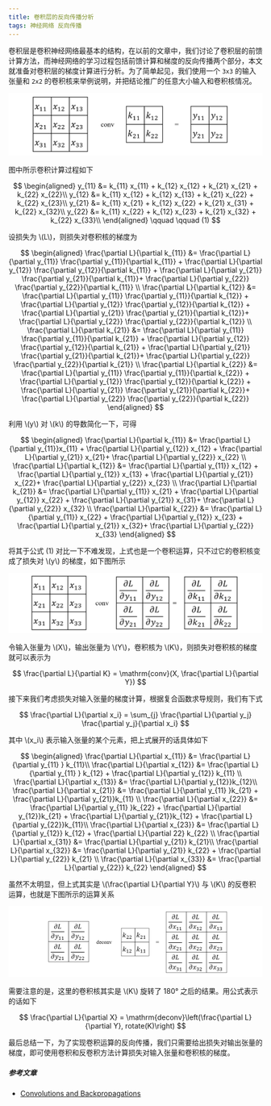 ```yaml
---
title: 卷积层的反向传播分析
tags: 神经网络 反向传播
---
```


<!-- 在机器学习中，梯度下降是一种十分重要的优化算法。考虑模型 \\(f(x;\theta)\\)，对于任意输入 \\((x_i, y_i)\\)，模型预测值 \\(y_i' = f(x_i;\theta)\\) 与真实值 \\(y_i\\) 之间存在损失 \\(l(y_i, y_i')\\)，为了优化模型参数，可以考虑如下迭代过程

$$
\theta^{\{k+1\}} = \theta^{\{k\}} - \eta \frac{\partial l}{\partial \theta^{\{k\}}}
$$

这就是基础的梯度下降定义。现在，让我们考虑神经网络模型，与普通模型不同的是，神经网络的结构是一层一层的，每层都有独立的参数集，所以可以把它的公式大致写成下面这样

$$
net(x; \Theta) = f_n(f_{n-1}(...f_2(f_1(x;\theta_1);\theta_2)...;\theta_{n-1}); \theta_n)
$$

理论上来说，我们可以针对总的参数集合 \\(\Theta\\) 来做优化，但其中的难度相当大，一种更好的方法是对每一层的参数单独进行优化，也就是让损失 \\(l\\) 对 \\(\theta_n, \theta_{n-1},,\\) 直到 \\(\theta_1\\) 逐个求梯度并迭代更新。对于 \\(\theta_n\\) 来说，由于 \\(f_n\\) 是关于它的函数，且损失 \\(l\\) 是关于 \\(f_n\\) 的函数，所以损失对 \\(\theta_n\\) 的梯度用复合函数求导的方法可以表示为

$$
\frac{\partial l}{\partial \theta_n} = \frac{\partial l}{\partial f_n} \frac{\partial f_n}{\partial \theta_n}
$$

而对于更前面的层，求损失对参数的梯度是类似的

$$
\frac{\partial l}{\partial \theta_{n-1}} = \frac{\partial l}{\partial f_n} \frac{\partial f_n}{\partial f_{n-1}} \frac{\partial f_{n-1}}{\partial \theta_{n-1}}
$$

$$
\frac{\partial l}{\partial \theta_1} =  \frac{\partial l}{\partial f_n} \frac{\partial f_n}{\partial f_{n-1}} ... \frac{\partial f_1}{\partial \theta_1}
$$ -->

卷积层是卷积神经网络最基本的结构，在以前的文章中，我们讨论了卷积层的前馈计算方法，而神经网络的学习过程包括前馈计算和梯度的反向传播两个部分，本文就准备对卷积层的梯度计算进行分析。为了简单起见，我们使用一个 `3x3` 的输入张量和 `2x2` 的卷积核来举例说明，并把结论推广的任意大小输入和卷积核情况。

![](/resources/2022-07-20-conv-backpropagation/conv_conv.png)

图中所示卷积计算过程如下

$$
  \begin{aligned}
  y_{11} &= k_{11} x_{11} + k_{12} x_{12} + k_{21} x_{21} + k_{22} x_{22}\\
  y_{12} &= k_{11} x_{12} + k_{12} x_{13} + k_{21} x_{22} + k_{22} x_{23}\\
  y_{21} &= k_{11} x_{21} + k_{12} x_{22} + k_{21} x_{31} + k_{22} x_{32}\\
  y_{22} &= k_{11} x_{22} + k_{12} x_{23} + k_{21} x_{32} + k_{22} x_{33}\\
  \end{aligned} \qquad \qquad (1)
  $$

设损失为 \\(L\\)，则损失对卷积核的梯度为

$$
  \begin{aligned}
  \frac{\partial L}{\partial k_{11}} 
  &= \frac{\partial L}{\partial y_{11}} \frac{\partial y_{11}}{\partial k_{11}} +
  \frac{\partial L}{\partial y_{12}} \frac{\partial y_{12}}{\partial k_{11}} +
  \frac{\partial L}{\partial y_{21}} \frac{\partial y_{21}}{\partial k_{11}}+
  \frac{\partial L}{\partial y_{22}} \frac{\partial y_{22}}{\partial k_{11}} \\
  \frac{\partial L}{\partial k_{12}} 
  &= \frac{\partial L}{\partial y_{11}} \frac{\partial y_{11}}{\partial k_{12}} +
  \frac{\partial L}{\partial y_{12}} \frac{\partial y_{12}}{\partial k_{12}} +
  \frac{\partial L}{\partial y_{21}} \frac{\partial y_{21}}{\partial k_{12}}+
  \frac{\partial L}{\partial y_{22}} \frac{\partial y_{22}}{\partial k_{12}} \\
  \frac{\partial L}{\partial k_{21}} 
  &= \frac{\partial L}{\partial y_{11}} \frac{\partial y_{11}}{\partial k_{21}} +
  \frac{\partial L}{\partial y_{12}} \frac{\partial y_{12}}{\partial k_{21}} +
  \frac{\partial L}{\partial y_{21}} \frac{\partial y_{21}}{\partial k_{21}}+
  \frac{\partial L}{\partial y_{22}} \frac{\partial y_{22}}{\partial k_{21}} \\
  \frac{\partial L}{\partial k_{22}} 
  &= \frac{\partial L}{\partial y_{11}} \frac{\partial y_{11}}{\partial k_{22}} +
  \frac{\partial L}{\partial y_{12}} \frac{\partial y_{12}}{\partial k_{22}} +
  \frac{\partial L}{\partial y_{21}} \frac{\partial y_{21}}{\partial k_{22}}+
  \frac{\partial L}{\partial y_{22}} \frac{\partial y_{22}}{\partial k_{22}}
  \end{aligned}
  $$

利用 \\(y\\) 对 \\(k\\) 的导数简化一下，可得

$$
   \begin{aligned}
  \frac{\partial L}{\partial k_{11}} 
  &= \frac{\partial L}{\partial y_{11}}x_{11} +
  \frac{\partial L}{\partial y_{12}} x_{12} +
  \frac{\partial L}{\partial y_{21}} x_{21}+
  \frac{\partial L}{\partial y_{22}} x_{22} \\
  \frac{\partial L}{\partial k_{12}} 
  &= \frac{\partial L}{\partial y_{11}} x_{12} +
  \frac{\partial L}{\partial y_{12}} x_{13} +
  \frac{\partial L}{\partial y_{21}} x_{22}+
  \frac{\partial L}{\partial y_{22}} x_{23} \\
  \frac{\partial L}{\partial k_{21}} 
  &= \frac{\partial L}{\partial y_{11}} x_{21} +
  \frac{\partial L}{\partial y_{12}} x_{22} +
  \frac{\partial L}{\partial y_{21}} x_{31}+
  \frac{\partial L}{\partial y_{22}} x_{32} \\
  \frac{\partial L}{\partial k_{22}} 
  &= \frac{\partial L}{\partial y_{11}} x_{22} +
  \frac{\partial L}{\partial y_{12}} x_{23} +
  \frac{\partial L}{\partial y_{21}} x_{32}+
  \frac{\partial L}{\partial y_{22}} x_{33}
  \end{aligned}
  $$

将其于公式 (1) 对比一下不难发现，上式也是一个卷积运算，只不过它的卷积核变成了损失对 \\(y\\) 的梯度，如下图所示

![](/resources/2022-07-20-conv-backpropagation/conv_gradient-kernel.png)

令输入张量为 \\(X\\)，输出张量为 \\(Y\\)，卷积核为 \\(K\\)，则损失对卷积核的梯度就可以表示为

$$
  \frac{\partial L}{\partial K} = \mathrm{conv}(X, \frac{\partial L}{\partial Y})
  $$

接下来我们考虑损失对输入张量的梯度计算，根据复合函数求导规则，我们有下式

$$
  \frac{\partial L}{\partial x_i} = \sum_{j} \frac{\partial L}{\partial y_j} \frac{\partial y_j}{\partial x_i}
$$

其中 \\(x_i\\) 表示输入张量的某个元素，把上式展开的话具体如下

$$
  \begin{aligned}
  \frac{\partial L}{\partial x_{11}} &= \frac{\partial L}{\partial y_{11} } k_{11}\\
  \frac{\partial L}{\partial x_{12}} &= \frac{\partial L}{\partial y_{11} } k_{12} +  \frac{\partial L}{\partial y_{12}} k_{11} \\ 
  \frac{\partial L}{\partial x_{13}} &= \frac{\partial L}{\partial y_{12}}k_{12}\\
  \frac{\partial L}{\partial x_{21}} &= \frac{\partial L}{\partial y_{11} }k_{21} +
  \frac{\partial L}{\partial y_{21}}k_{11} \\
  \frac{\partial L}{\partial x_{22}} &= \frac{\partial L}{\partial y_{11} }k_{22} +
  \frac{\partial L}{\partial y_{12}}k_{21} +
  \frac{\partial L}{\partial y_{21}}k_{12} +
  \frac{\partial L}{\partial y_{22}}k_{11}\\
  \frac{\partial L}{\partial x_{23}} &= \frac{\partial L}{\partial y_{12}} k_{12} +
  \frac{\partial L}{\partial 22} k_{22} \\ 
  \frac{\partial L}{\partial x_{31}} &= \frac{\partial L}{\partial y_{21}} k_{21}\\ 
  \frac{\partial L}{\partial x_{32}} &= \frac{\partial L}{\partial y_{21}} k_{22} + \frac{\partial L}{\partial y_{22}} k_{21} \\
  \frac{\partial L}{\partial x_{33}} &= \frac{\partial L}{\partial y_{22}} k_{22}
  \end{aligned}
  $$

虽然不太明显，但上式其实是 \\(\frac{\partial L}{\partial Y}\\) 与 \\(K\\) 的反卷积运算，也就是下图所示的运算关系

![](/resources/2022-07-20-conv-backpropagation/conv_gradient-x.png)

需要注意的是，这里的卷积核其实是 \\(K\\) 旋转了 180° 之后的结果。用公式表示的话如下

$$
  \frac{\partial L}{\partial X} = \mathrm{deconv}\left(\frac{\partial L}{\partial Y}, rotate(K)\right) 
  $$

最后总结一下，为了实现卷积运算的反向传播，我们只需要给出损失对输出张量的梯度，即可使用卷积和反卷积方法计算损失对输入张量和卷积核的梯度。

##### 参考文章

* [Convolutions and Backpropagations](https://pavisj.medium.com/convolutions-and-backpropagations-46026a8f5d2c)